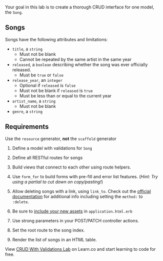 

Your goal in this lab is to create a thorough CRUD interface for one model, the
`Song`.

## Songs

Songs have the following attributes and limitations:

- `title`, a `string`
  - Must not be blank
  - Cannot be repeated by the same artist in the same year
- `released`, a `boolean` describing whether the song was ever officially
  released.
  - Must be `true` or `false`
- `release_year`, an `integer`
  - Optional if `released` is `false`
  - Must not be blank if `released` is `true`
  - Must be less than or equal to the current year
- `artist_name`, a `string`
  - Must not be blank
- `genre`, a `string`

## Requirements

Use the `resource` generator, **not** the `scaffold` generator

1.  Define a model with validations for `Song`

2.  Define all RESTful routes for songs

3.  Build views that connect to each other using route helpers.

4.  Use `form_for` to build forms with pre-fill and error list features. (_Hint:
    Try using a partial to cut down on copy/pasting!_)

5.  Allow deleting songs with a link, using `link_to`. Check out the [official
    documentation][link_to] for additional info including setting the `method:` to
    `:delete`.

6.  Be sure to [include your new assets][assets] in `application.html.erb`

7.  Use strong parameters in your POST/PATCH controller actions.

8.  Set the root route to the song index.

9.  Render the list of songs in an HTML table.

<p data-visibility='hidden'>View <a href='https://learn.co/lessons/crud-with-validations-lab' title='CRUD With Validations Lab'>CRUD With Validations Lab</a> on Learn.co and start learning to code for free.</p>

[link_to]: http://api.rubyonrails.org/classes/ActionView/Helpers/UrlHelper.html#method-i-link_to
[assets]: http://apidock.com/rails/v4.2.1/ActionView/Helpers/AssetTagHelper/javascript_include_tag
